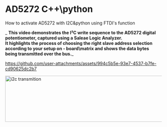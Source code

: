 # AD5272 C++\python
How to activate AD5272 with I2C&amp;python using FTDI's  function

_
**This video demonstrates the I²C write sequence to the AD5272 digital potentiometer, captured using a Saleae Logic Analyzer.  
It highlights the process of choosing the right slave address selection  according to your setup on - board\matrix and shows the data bytes being transmitted over the bus.**_

https://github.com/user-attachments/assets/994c5b5e-93e7-4537-b7fe-cd90625dc2b7


<img width="936" height="148" alt="i2c transmition" src="https://github.com/user-attachments/assets/5e4cadb7-8a84-4497-8cbb-4732758aaa19" />
